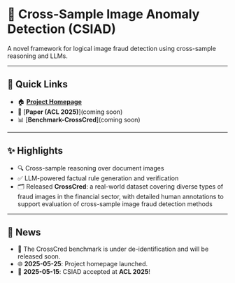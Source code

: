 # 🌟 Cross-Sample Image Anomaly Detection (CSIAD)

A novel framework for logical image fraud detection using cross-sample reasoning and LLMs.

---

## 🔗 Quick Links

- 🏠 [**Project Homepage**](https://penguin027.github.io/CSIAD/)
- 📄 [**Paper (ACL 2025)**](coming soon)
- 📊 [**Benchmark-CrossCred**](coming soon)
<!-- - 🎥 [**Demo Video**](coming soon) -->

---

## ✨ Highlights

- 🔍 Cross-sample reasoning over document images
- ✅ LLM-powered factual rule generation and verification
- 🗂️ Released **CrossCred**: a real-world dataset covering diverse types of fraud images in the financial sector, with detailed human annotations to support evaluation of cross-sample image fraud detection methods

---

## 📰 News

<!-- - 📊 **2025-05-25**: Released **CrossCred** dataset: 505 real-world document images with fine-grained annotations. -->
- 🚧 The CrossCred benchmark is under de-identification and will be released soon.
- 🌐 **2025-05-25**: Project homepage launched.
- 🎉 **2025-05-15**: CSIAD accepted at **ACL 2025**! 

